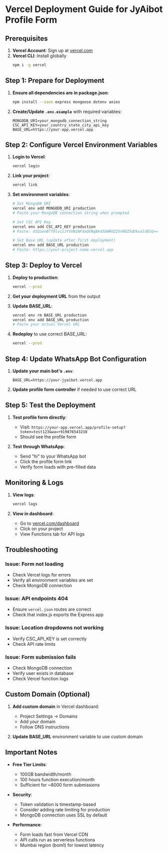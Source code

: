 # Vercel Deployment Guide for JyAibot Profile Form

## Prerequisites

1. **Vercel Account**: Sign up at [vercel.com](https://vercel.com)
2. **Vercel CLI**: Install globally
   ```bash
   npm i -g vercel
   ```

## Step 1: Prepare for Deployment

1. **Ensure all dependencies are in package.json**:
   ```bash
   npm install --save express mongoose dotenv axios
   ```

2. **Create/Update `.env.example`** with required variables:
   ```
   MONGODB_URI=your_mongodb_connection_string
   CSC_API_KEY=your_country_state_city_api_key
   BASE_URL=https://your-app.vercel.app
   ```

## Step 2: Configure Vercel Environment Variables

1. **Login to Vercel**:
   ```bash
   vercel login
   ```

2. **Link your project**:
   ```bash
   vercel link
   ```

3. **Set environment variables**:
   ```bash
   # Set MongoDB URI
   vercel env add MONGODB_URI production
   # Paste your MongoDB connection string when prompted

   # Set CSC API Key
   vercel env add CSC_API_KEY production
   # Paste: d1QzenBTT0lvczJYVVN1NFdxQVNqNk45bWR0Z25nRDZSdDkxald6SQ==

   # Set Base URL (update after first deployment)
   vercel env add BASE_URL production
   # Paste: https://your-project-name.vercel.app
   ```

## Step 3: Deploy to Vercel

1. **Deploy to production**:
   ```bash
   vercel --prod
   ```

2. **Get your deployment URL** from the output

3. **Update BASE_URL**:
   ```bash
   vercel env rm BASE_URL production
   vercel env add BASE_URL production
   # Paste your actual Vercel URL
   ```

4. **Redeploy** to use correct BASE_URL:
   ```bash
   vercel --prod
   ```

## Step 4: Update WhatsApp Bot Configuration

1. **Update your main bot's `.env`**:
   ```
   BASE_URL=https://your-jyaibot.vercel.app
   ```

2. **Update profile form controller** if needed to use correct URL

## Step 5: Test the Deployment

1. **Test profile form directly**:
   - Visit: `https://your-app.vercel.app/profile-setup?token=test123&wa=+919876543210`
   - Should see the profile form

2. **Test through WhatsApp**:
   - Send "hi" to your WhatsApp bot
   - Click the profile form link
   - Verify form loads with pre-filled data

## Monitoring & Logs

1. **View logs**:
   ```bash
   vercel logs
   ```

2. **View in dashboard**:
   - Go to [vercel.com/dashboard](https://vercel.com/dashboard)
   - Click on your project
   - View Functions tab for API logs

## Troubleshooting

### Issue: Form not loading
- Check Vercel logs for errors
- Verify all environment variables are set
- Check MongoDB connection

### Issue: API endpoints 404
- Ensure `vercel.json` routes are correct
- Check that index.js exports the Express app

### Issue: Location dropdowns not working
- Verify CSC_API_KEY is set correctly
- Check API rate limits

### Issue: Form submission fails
- Check MongoDB connection
- Verify user exists in database
- Check Vercel function logs

## Custom Domain (Optional)

1. **Add custom domain** in Vercel dashboard:
   - Project Settings → Domains
   - Add your domain
   - Follow DNS instructions

2. **Update BASE_URL** environment variable to use custom domain

## Important Notes

- **Free Tier Limits**: 
  - 100GB bandwidth/month
  - 100 hours function execution/month
  - Sufficient for ~8000 form submissions

- **Security**:
  - Token validation is timestamp-based
  - Consider adding rate limiting for production
  - MongoDB connection uses SSL by default

- **Performance**:
  - Form loads fast from Vercel CDN
  - API calls run as serverless functions
  - Mumbai region (bom1) for lowest latency